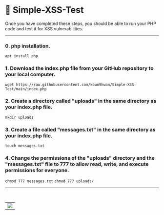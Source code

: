 # 🎪 Simple-XSS-Test
Once you have completed these steps, you should be able to run your PHP code and test it for XSS vulnerabilities.
<hr>

### 0. php installation.
`apt install php`
### 1. Download the index.php file from your GitHub repository to your local computer.
`wget https://raw.githubusercontent.com/koun9hwan/Simple-XSS-Test/main/index.php`
### 2. Create a directory called "uploads" in the same directory as your index.php file.
`mkdir uploads`
### 3. Create a file called "messages.txt" in the same directory as your index.php file.
`touch messages.txt`
### 4. Change the permissions of the "uploads" directory and the "messages.txt" file to 777 to allow read, write, and execute permissions for everyone.
`chmod 777 messages.txt` `chmod 777 uploads/`
<hr>
<br>
<table><tr><td>
    <img src="https://github.com/koun9hwan/Simple-XSS-Test/blob/main/Simple_XSS_Test.png" />
</td></tr></table>